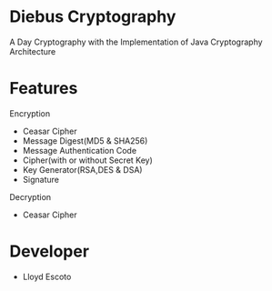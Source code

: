 # Diebus Cryptography
A Day Cryptography with the Implementation of Java Cryptography Architecture

# Features
 Encryption
  - Ceasar Cipher
  - Message Digest(MD5 & SHA256)
  - Message Authentication Code
  - Cipher(with or without Secret Key)
  - Key Generator(RSA,DES & DSA)
  - Signature
  
 Decryption
  - Ceasar Cipher

# Developer
- Lloyd Escoto

